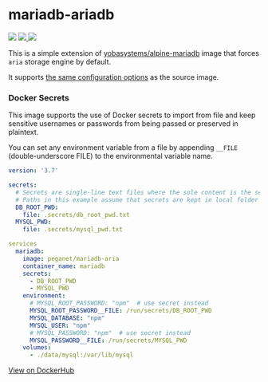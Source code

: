 # mariadb-ariadb

<p>
  <img src="https://img.shields.io/badge/MariaDB-10.4.15-brightgreen?style=for-the-badge">
  <a href="https://hub.docker.com/repository/docker/peganet/mariadb-aria">
    <img src="https://img.shields.io/docker/image-size/peganet/mariadb-aria/latest?style=for-the-badge">
  </a>
  <a href="https://hub.docker.com/repository/docker/peganet/mariadb-aria">
    <img src="https://img.shields.io/docker/pulls/peganet/mariadb-aria?style=for-the-badge">
  </a>
</p>


This is a simple extension of [yobasystems/alpine-mariadb](https://hub.docker.com/r/yobasystems/alpine-mariadb)
image that forces `aria` storage engine by default.

It supports [the same configuration options](https://hub.docker.com/r/yobasystems/alpine-mariadb) as the source image.

### Docker Secrets
This image supports the use of Docker secrets to import from file and keep sensitive usernames or passwords from being passed or preserved in plaintext.

You can set any environment variable from a file by appending `__FILE` (double-underscore FILE) to the environmental variable name.

```yml
version: '3.7'

secrets:
  # Secrets are single-line text files where the sole content is the secret
  # Paths in this example assume that secrets are kept in local folder called ".secrets"
  DB_ROOT_PWD:
    file: .secrets/db_root_pwd.txt
  MYSQL_PWD:
    file: .secrets/mysql_pwd.txt

services
  mariadb:
    image: peganet/mariadb-aria
    container_name: mariadb
    secrets:
      - DB_ROOT_PWD
      - MYSQL_PWD
    environment:
      # MYSQL_ROOT_PASSWORD: "npm"  # use secret instead
      MYSQL_ROOT_PASSWORD__FILE: /run/secrets/DB_ROOT_PWD
      MYSQL_DATABASE: "npm"
      MYSQL_USER: "npm"
      # MYSQL_PASSWORD: "npm"  # use secret instead
      MYSQL_PASSWORD__FILE: /run/secrets/MYSQL_PWD 
    volumes:
      - ./data/mysql:/var/lib/mysql
```


[View on DockerHub](https://hub.docker.com/repository/docker/peganet/mariadb-aria)
